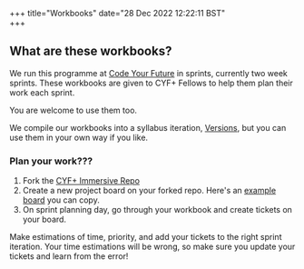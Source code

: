 +++
title="Workbooks"
date="28 Dec 2022 12:22:11 BST"    
+++

## What are these workbooks?

We run this programme at [Code Your Future](https://codeyourfuture.io) in sprints, currently two week sprints. These workbooks are given to CYF+ Fellows to help them plan their work each sprint.

You are welcome to use them too.

We compile our workbooks into a syllabus iteration, [Versions](../versions/), but you can use them in your own way if you like.

### Plan your work???

1. Fork the [CYF+ Immersive Repo](https://github.com/CodeYourFuture/immersive-go-course)
2. Create a new project board on your forked repo. Here's an [example board](https://github.com/orgs/CodeYourFuture/projects/45/views/1) you can copy.
3. On sprint planning day, go through your workbook and create tickets on your board.

Make estimations of time, priority, and add your tickets to the right sprint iteration. Your time estimations will be wrong, so make sure you update your tickets and learn from the error!
